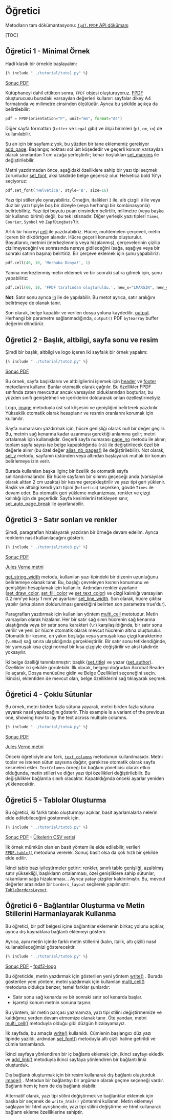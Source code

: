 # Öğretici

Metodların tam dökümantasyonu: [`fpdf.FPDF` API dökümanı](https://py-pdf.github.io/fpdf2/fpdf/fpdf.html#fpdf.fpdf.FPDF)

[TOC]

## Öğretici 1 - Minimal Örnek

Hadi klasik bir örnekle başlayalım:

```python
{% include "../tutorial/tuto1.py" %}
```

[Sonuç PDF](https://github.com/py-pdf/fpdf2/raw/master/tutorial/tuto1.pdf)

Kütüphaneyi dahil ettikten sonra, `FPDF` objesi oluşturuyoruz. 
[FPDF](fpdf/fpdf.html#fpdf.fpdf.FPDF) oluşturucusu buradaki varsayılan değerleri kullanır: 
sayfalar dikey A4 formatında ve milimetre cinsinden ölçülüdür.
Ayrıca bu şekilde açıkça da belirtilebilir:

```python
pdf = FPDF(orientation="P", unit="mm", format="A4")
```

Diğer sayfa formatları (`Letter` ve `Legal` gibi) ve ölçü birimleri (`pt`, `cm`, `in`) de 
kullanılabilir.

Şu an için bir sayfamız yok, bu yüzden bir tane eklememiz gerekiyor 
[add_page](fpdf/fpdf.html#fpdf.fpdf.FPDF.add_page). Başlangıç noktası sol üst köşededir ve
geçerli konum varsayılan olarak sınırlardan 1 cm uzağa yerleştirilir; kenar boşlukları
[set_margins](fpdf/fpdf.html#fpdf.fpdf.FPDF.set_margins) ile değiştirilebilir.

Metni yazdırmadan önce, aşağıdaki özelliklere sahip bir yazı tipi seçmek zorunludur 
[set_font](fpdf/fpdf.html#fpdf.fpdf.FPDF.set_font), aksi takdirde belge geçersiz olur.
Helvetica bold 16'yı seçiyoruz:

```python
pdf.set_font('Helvetica', style='B', size=16)
```

Yazı tipi stilleriyle oynayabiliriz. Örneğin, italikleri `I` ile, altı çizgili `U` ile 
veya düz bir yazı tipiyle boş bir dizeyle (veya herhangi bir kombinasyonla) belirtebiliriz. 
Yazı tipi boyutu puan cinsinden belirtilir, milimetre (veya başka bir kullanıcı birimi) 
değil; bu tek istisnadır. Diğer yerleşik yazı tipleri `Times`, `Courier`, `Symbol` ve `ZapfDingbats`'tir.

Artık bir hücreyi [cell](fpdf/fpdf.html#fpdf.fpdf.FPDF.cell) ile yazdırabiliriz. Hücre,
muhtemelen çerçeveli, metin içeren bir dikdörtgen alanıdır. Hücre geçerli konumda
oluşturulur. Boyutlarını, metnini (merkezlenmiş veya hizalanmış), çerçevelerinin çizilip
çizilmeyeceğini ve sonrasında nereye gidileceğini (sağa, aşağıya veya bir sonraki satırın başına) belirtiriz. 
Bir çerçeve eklemek için şunu yapabiliriz:

```python
pdf.cell(40, 10, 'Merhaba Dünya!', 1)
```

Yanına merkezlenmiş metin eklemek ve bir sonraki satıra gitmek için, şunu yapabiliriz:

```python
pdf.cell(60, 10, 'FPDF tarafından oluşturuldu.', new_x="LMARGIN", new_y="NEXT", align='C')
```

**Not**: Satır sonu ayrıca [ln](fpdf/fpdf.html#fpdf.fpdf.FPDF.ln) ile de yapılabilir. Bu
metot ayrıca, satır aralığını belirtmeye de olanak tanır.

Son olarak, belge kapatılır ve verilen dosya yoluna kaydedilir.
[output](fpdf/fpdf.html#fpdf.fpdf.FPDF.output). Herhangi bir parametre sağlanmadığında, `output()`
PDF `bytearray` buffer değerini döndürür.

## Öğretici 2 - Başlık, altbilgi, sayfa sonu ve resim

Şimdi bir başlık, altbilgi ve logo içeren iki sayfalık bir örnek yapalım:

```python
{% include "../tutorial/tuto2.py" %}
```

[Sonuç PDF](https://github.com/py-pdf/fpdf2/raw/master/tutorial/tuto2.pdf)

Bu örnek, sayfa başlıklarını ve altbilgilerini işlemek için [header](fpdf/fpdf.html#fpdf.fpdf.FPDF.header) ve
[footer](fpdf/fpdf.html#fpdf.fpdf.FPDF.footer) metodlarını kullanır. Bunlar otomatik olarak çağrılır.
Bu özellikler FPDF sınıfında zaten mevcuttur ancak varsayılan olduklarından boşturlar, bu yüzden sınıfı 
genişletmeli ve içeriklerini doldurarak onları özelleştirmeliyiz.

Logo, [image](fpdf/fpdf.html#fpdf.fpdf.FPDF.image) metoduyla üst sol köşesini ve genişliğini belirterek yazdırılır.
Yükseklik otomatik olarak hesaplanır ve resmin oranlarını korumak için kullanılır.

Sayfa numarasını yazdırmak için, hücre genişliği olarak null bir değer geçilir. 
Bu, metnin sağ kenarına kadar uzanması gerektiği anlamına gelir; metni ortalamak için kullanışlıdır. 
Geçerli sayfa numarası [page_no](fpdf/fpdf.html#fpdf.fpdf.FPDF.page_no) metodu ile alınır; 
toplam sayfa sayısı ise belge kapatıldığında `{nb}` ile değiştirilecek özel bir değerle alınır 
(bu özel değer [alias_nb_pages()](fpdf/fpdf.html#fpdf.fpdf.FPDF.alias_nb_pages) ile değiştirilebilir). 
Not olarak, [set_y](fpdf/fpdf.html#fpdf.fpdf.FPDF.set_y) metodu, sayfanın üstünden veya altından 
başlayarak mutlak bir konum belirlemeye izin verir.

Burada kullanılan başka ilginç bir özellik de otomatik sayfa sınırlandırmalarıdır. Bir hücre sayfanın bir sınırını
geçeceği anda (varsayılan olarak alttan 2 cm uzakta) bir kesme gerçekleştirilir ve yazı tipi geri yüklenir.
Başlık ve altbilgi kendi yazı tipini (`helvetica`) seçerken, gövde `Times` ile devam eder.
Bu otomatik geri yükleme mekanizması, renkler ve çizgi kalınlığı için de geçerlidir.
Sayfa kesimlerini tetikleyen sınır,
[set_auto_page_break](fpdf/fpdf.html#fpdf.fpdf.FPDF.set_auto_page_break) ile ayarlanabilir.

## Öğretici 3 - Satır sonları ve renkler

Şimdi, paragrafları hizalayarak yazdıran bir örneğe devam edelim. Ayrıca renklerin nasıl kullanılacağını gösterir.

```python
{% include "../tutorial/tuto3.py" %}
```

[Sonuç PDF](https://github.com/py-pdf/fpdf2/raw/master/tutorial/tuto3.pdf)

[Jules Verne metni](https://github.com/py-pdf/fpdf2/raw/master/tutorial/20k_c1.txt)

[get_string_width](fpdf/fpdf.html#fpdf.fpdf.FPDF.get_string_width) metodu, 
kullanılan yazı tipindeki bir dizenin uzunluğunu belirlemeye olanak tanır. Bu, başlığı çevreleyen kısmın
konumunu ve genişliğini hesaplamak için kullanılır. Ardından renkler ayarlanır
([set_draw_color](fpdf/fpdf.html#fpdf.fpdf.FPDF.set_draw_color),
[set_fill_color](fpdf/fpdf.html#fpdf.fpdf.FPDF.set_fill_color) ve
[set_text_color](fpdf/fpdf.html#fpdf.fpdf.FPDF.set_text_color)) ve çizgi kalınlığı
varsayılan 0.2 mm'ye karşı 1 mm'ye ayarlanır
[set_line_width](fpdf/fpdf.html#fpdf.fpdf.FPDF.set_line_width). Son olarak, hücre çıktısı yapılır
(arka planın doldurulması gerektiğini belirten son parametre true'dur).

Paragrafları yazdırmak için kullanılan yöntem [multi_cell](fpdf/fpdf.html#fpdf.fpdf.FPDF.multi_cell) metotudur.
Metin varsayılan olarak hizalanır. Her bir satır sağ sınırı hücrenin sağ kenarına ulaştığında veya 
bir satır sonu karakteri (`\n`) karşılaşıldığında, bir satır sonu verilir ve yeni bir hücre 
otomatik olarak mevcut hücrenin altına oluşturulur. Otomatik bir kesme, en yakın boşluğa veya 
yumuşak kısa çizgi karakterine (`\u00ad`) sağ sınıra ulaşıldığında gerçekleştirilir. 
Bir satır sonu tetiklendiğinde, bir yumuşak kısa çizgi normal bir kısa çizgiyle değiştirilir 
ve aksi takdirde yoksayılır.

İki belge özelliği tanımlanmıştır: başlık 
([set_title](fpdf/fpdf.html#fpdf.fpdf.FPDF.set_title)) ve yazar 
([set_author](fpdf/fpdf.html#fpdf.fpdf.FPDF.set_author)). Özellikler iki şekilde görülebilir.
İlk olarak, belgeyi doğrudan Acrobat Reader ile açarak, Dosya menüsüne gidin ve Belge Özellikleri seçeneğini seçin.
İkincisi, eklentiden de mevcut olan, belge özelliklerini sağ tıklayarak seçmek.

## Öğretici 4 - Çoklu Sütunlar

 Bu örnek, metni birden fazla sütuna yayarak, metni birden fazla sütuna yayarak nasıl yapılacağını gösterir.
 This example is a variant of the previous one, showing how to lay the text across multiple columns.

```python
{% include "../tutorial/tuto4.py" %}
```

[Sonuç PDF](https://github.com/py-pdf/fpdf2/raw/master/tutorial/tuto4.pdf)

[Jules Verne metni](https://github.com/py-pdf/fpdf2/raw/master/tutorial/20k_c1.txt)

Önceki öğreticiyle ana fark, 
[`text_columns`](fpdf/fpdf.html#fpdf.fpdf.FPDF.text_column) metodunun kullanılmasıdır.
Metni toplar ve istenen sütun sayısına dağıtır, gerekirse otomatik olarak sayfa kesmeleri ekler.
`TextColumns` örneği bir bağlam yöneticisi olarak etkin olduğunda, metin stilleri ve diğer yazı tipi özellikleri değiştirilebilir.
Bu değişiklikler bağlamla sınırlı olacaktır. Kapatıldığında önceki ayarlar yeniden yüklenecektir.

## Öğretici 5 - Tablolar Oluşturma

Bu öğretici, iki farklı tablo oluşturmayı açıklar, basit ayarlamalarla nelerin elde edilebileceğini göstermek için.

```python
{% include "../tutorial/tuto5.py" %}
```

[Sonuç PDF](https://github.com/py-pdf/fpdf2/raw/master/tutorial/tuto5.pdf) -
[Ülkelerin CSV verisi](https://github.com/py-pdf/fpdf2/raw/master/tutorial/countries.txt)

İlk örnek mümkün olan en basit yöntem ile elde edilebilir, verileri [`FPDF.table()`](https://py-pdf.github.io/fpdf2/Tables.html) metoduna vererek.
Sonuç basit olsa da çok hızlı bir şekilde elde edilir.

İkinci tablo bazı iyileştirmeler getirir: renkler, sınırlı tablo genişliği, azaltılmış satır yüksekliği,
 başlıkların ortalanması, özel genişliklere sahip sütunlar, rakamların sağa hizalanması...
 Ayrıca yatay çizgiler kaldırılmıştır.
 Bu, mevcut değerler arasından bir `borders_layout` seçilerek yapılmıştır:
 [`TableBordersLayout`](https://py-pdf.github.io/fpdf2/fpdf/enums.html#fpdf.enums.TableBordersLayout).

## Öğretici 6 - Bağlantılar Oluşturma ve Metin Stillerini Harmanlayarak Kullanma

Bu öğretici, bir pdf belgesi içine bağlantılar eklemenin birkaç yolunu açıklar,
 ayrıca dış kaynaklara bağlantı eklemeyi gösterir.

 Ayrıca, aynı metin içinde farklı metin stillerini (kalın, italik, altı çizili) nasıl kullanabileceğimizi gösterecektir.

```python
{% include "../tutorial/tuto6.py" %}
```

[Sonuç PDF](https://github.com/py-pdf/fpdf2/raw/master/tutorial/tuto6.pdf) -
[fpdf2-logo](https://raw.githubusercontent.com/py-pdf/fpdf2/master/docs/fpdf2-logo.png)

Bu öğreticide, metin yazdırmak için gösterilen yeni yöntem
 [write()](https://py-pdf.github.io/fpdf2/fpdf/fpdf.html#fpdf.fpdf.FPDF.write)
. Burada gösterilen yeni yöntem, metni yazdırmak için kullanılan
 [multi_cell()](https://py-pdf.github.io/fpdf2/fpdf/fpdf.html#fpdf.fpdf.FPDF.multi_cell)
 metoduna oldukça benzer, temel farklar şunlardır:

- Satır sonu sağ kenarda ve bir sonraki satır sol kenarda başlar.
- işaretçi konum metnin sonuna taşınır.

Bu yöntem, bir metin parçası yazmamıza, yazı tipi stilini değiştirmemize ve kaldığımız yerden devam etmemize olanak tanır.
Öte yandan, metni
 [multi_cell()](https://py-pdf.github.io/fpdf2/fpdf/fpdf.html#fpdf.fpdf.FPDF.multi_cell)
 metoduyla olduğu gibi düzgün hizalayamayız.

İlk sayfada, bu amaçla
 [write()](https://py-pdf.github.io/fpdf2/fpdf/fpdf.html#fpdf.fpdf.FPDF.write)
 kullanıldı. Cümlenin başlangıcı düz yazı tipinde yazıldı, ardından
 [set_font()](https://py-pdf.github.io/fpdf2/fpdf/fpdf.html#fpdf.fpdf.FPDF.set_font)
 metoduyla altı çizili haline getirildi ve cümle tamamlandı.

İkinci sayfaya yönlendiren bir iç bağlantı eklemek için, ikinci sayfayı ekledik ve
 [add_link()](https://py-pdf.github.io/fpdf2/fpdf/fpdf.html#fpdf.fpdf.FPDF.add_link)
 metoduyla ikinci sayfaya yönlendiren bir bağlantı linki oluşturduk.

Dış bağlantı oluşturmak için bir resim kullanarak dış bağlantı oluşturduk
    [image()](https://py-pdf.github.io/fpdf2/fpdf/fpdf.html#fpdf.fpdf.FPDF.image)
. Metodun bir bağlantıyı bir argüman olarak geçme seçeneği vardır. Bağlantı hem iç hem de dış bağlantı olabilir.

Alternatif olarak, yazı tipi stilini değiştirmek ve bağlantılar eklemek için başka bir seçenek de
 `write_html()` yöntemini kullanın. Metin eklemeyi sağlayan bir html ayrıştırıcıdır,
 yazı tipi stilini değiştirme ve html kullanarak bağlantı ekleme özelliklerine sahiptir.
